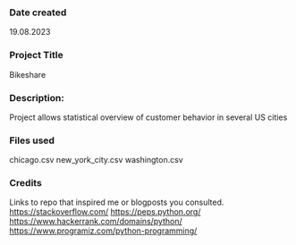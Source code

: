 ### Date created
19.08.2023

### Project Title
Bikeshare

### Description:
Project allows statistical overview of customer behavior in several US cities

### Files used
chicago.csv
new_york_city.csv
washington.csv

### Credits
Links to repo that inspired me or blogposts you consulted.
https://stackoverflow.com/
https://peps.python.org/
https://www.hackerrank.com/domains/python/
https://www.programiz.com/python-programming/

